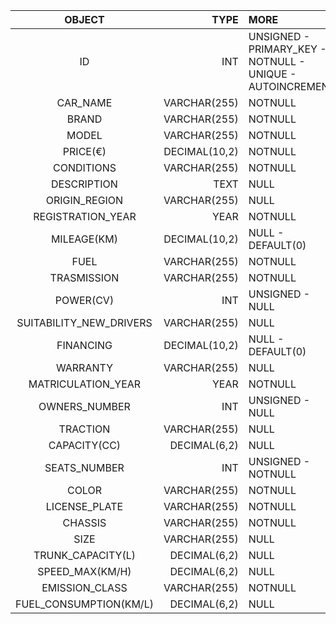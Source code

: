 | OBJECT | TYPE | MORE |  
| :---: | ---: | :--- |  
ID | INT | UNSIGNED - PRIMARY_KEY - NOTNULL - UNIQUE - AUTOINCREMENT
CAR_NAME | VARCHAR(255) | NOTNULL
BRAND | VARCHAR(255) | NOTNULL
MODEL | VARCHAR(255) | NOTNULL | 
PRICE(€) | DECIMAL(10,2) | NOTNULL | 
CONDITIONS | VARCHAR(255) | NOTNULL | 
DESCRIPTION | TEXT | NULL | 
ORIGIN_REGION | VARCHAR(255) | NULL | 
REGISTRATION_YEAR | YEAR | NOTNULL | 
MILEAGE(KM) | DECIMAL(10,2) | NULL - DEFAULT(0) | 
FUEL | VARCHAR(255) | NOTNULL | 
TRASMISSION | VARCHAR(255) | NOTNULL | 
POWER(CV) | INT | UNSIGNED - NULL | 
SUITABILITY_NEW_DRIVERS | VARCHAR(255) | NULL | 
FINANCING | DECIMAL(10,2) | NULL - DEFAULT(0) | 
WARRANTY | VARCHAR(255) | NULL | 
MATRICULATION_YEAR | YEAR | NOTNULL | 
OWNERS_NUMBER | INT | UNSIGNED - NULL | 
TRACTION | VARCHAR(255) | NULL | 
CAPACITY(CC)  | DECIMAL(6,2) | NULL | 
SEATS_NUMBER | INT | UNSIGNED - NOTNULL | 
COLOR | VARCHAR(255) | NOTNULL | 
LICENSE_PLATE | VARCHAR(255) | NOTNULL  | 
CHASSIS | VARCHAR(255) | NOTNULL  | 
SIZE | VARCHAR(255) | NULL | 
TRUNK_CAPACITY(L) | DECIMAL(6,2) | NULL | 
SPEED_MAX(KM/H) | DECIMAL(6,2) | NULL | 
EMISSION_CLASS | VARCHAR(255) | NOTNULL | 
FUEL_CONSUMPTION(KM/L) | DECIMAL(6,2) | NULL | 